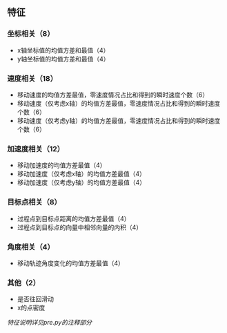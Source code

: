 ## 特征 

### 坐标相关（8）  
+ x轴坐标值的均值方差和最值（4）  
+ y轴坐标值的均值方差和最值（4）   

### 速度相关（18）  
+ 移动速度的均值方差最值，零速度情况占比和得到的瞬时速度个数（6）  
+ 移动速度（仅考虑x轴）的均值方差最值，零速度情况占比和得到的瞬时速度个数（6）  
+ 移动速度（仅考虑y轴）的均值方差最值，零速度情况占比和得到的瞬时速度个数（6）   

### 加速度相关（12）  
+ 移动加速度的均值方差最值（4）  
+ 移动加速度（仅考虑x轴）的均值方差最值（4）  
+ 移动加速度（仅考虑y轴）的均值方差最值（4）  

### 目标点相关（8）  
+ 过程点到目标点距离的均值方差最值（4）  
+ 过程点到目标点的向量中相邻向量的内积（4）  

### 角度相关（4）   
+ 移动轨迹角度变化的均值方差最值（4）  

### 其他（2）  
+ 是否往回滑动   
+ x的点密度   

*特征说明详见pre.py的注释部分*
